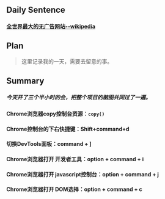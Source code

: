 ## **Daily Sentence**
#### <u>全世界最大的无广告网站--wikipedia</u>
> 

## **Plan**
>这里记录我的一天，需要去留意的事。

## **Summary**
##### 今天开了三个半小时的会，把整个项目的脑图共同过了一遍。

#### Chrome浏览器copy控制台资源：`copy()`

#### Chrome控制台的下右快捷键：Shift+command+d

#### 切换DevTools面板：command + ]

#### Chrome浏览器打开 开发者工具：option + command + i

#### Chrome浏览器打开 javascript控制台：option + command + j

#### Chrome浏览器打开 DOM选择：option + command + c
